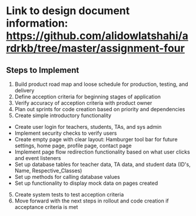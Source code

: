 # Link to design document information: https://github.com/alidowlatshahi/ardrkb/tree/master/assignment-four

## Steps to Implement
1. Build product road map and loose schedule for production, testing, and delivery
2. Define acception criteria for beginning stages of application 
3. Verify accuracy of acception criteria with product owner 
4. Plan out sprints for code creation based on priority and dependencies
5. Create simple introductory functionality
  - Create user login for teachers, students, TAs, and sys admin
  - Implement security checks to verify users
  - Create empty page with clear layout: Hamburger tool bar for future settings, home page, profile page, contact page
  - Implement page flow redirection functionality based on what user clicks and event listeners
  - Set up database tables for teacher data, TA data, and student data (ID's, Name, Respective_Classes)
  - Set up methods for calling database values
  - Set up functionality to display mock data on pages created
5. Create system tests to test acception criteria
6. Move forward with the next steps in rollout and code creation if acceptance criteria is met
